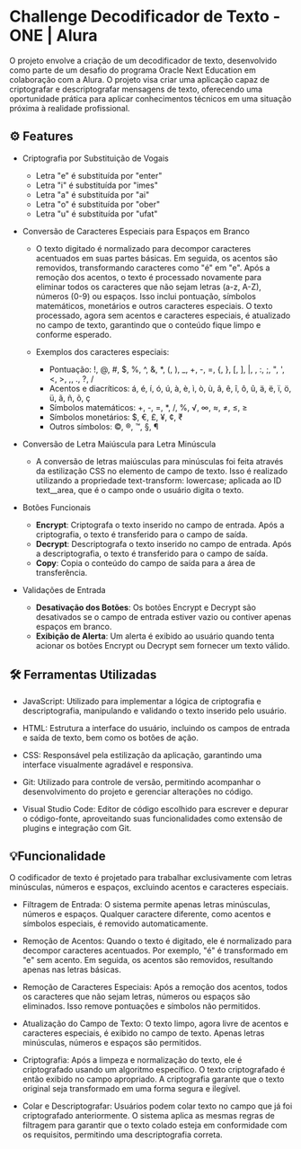 # Challenge Decodificador de Texto - ONE | Alura
O projeto envolve a criação de um decodificador de texto,  desenvolvido como parte de um desafio do programa Oracle Next Education em colaboração com a Alura. O projeto visa criar uma aplicação capaz de criptografar e descriptografar mensagens de texto, oferecendo uma oportunidade prática para aplicar conhecimentos técnicos em uma situação próxima à realidade profissional.

## ⚙ Features

* Criptografia por Substituição de Vogais

  * Letra "e" é substituída por "enter"
  * Letra "i" é substituída por "imes"
  * Letra "a" é substituída por "ai"
  * Letra "o" é substituída por "ober"
  * Letra "u" é substituída por "ufat"

* Conversão de Caracteres Especiais para Espaços em Branco

  * O texto digitado é normalizado para decompor caracteres acentuados em suas partes básicas. Em seguida, os acentos são removidos, transformando caracteres como "é" em "e". Após a remoção dos acentos, o texto é processado novamente para eliminar todos os caracteres que não sejam letras (a-z, A-Z), números (0-9) ou espaços. Isso inclui pontuação, símbolos matemáticos, monetários e outros caracteres especiais. O texto processado, agora sem acentos e caracteres especiais, é atualizado no campo de texto, garantindo que o conteúdo fique limpo e conforme esperado.
  
  * Exemplos dos caracteres especiais:
    * Pontuação: !, @, #, $, %, ^, &, *, (, ), _, +, -, =, {, }, [, ], |, \, :, ;, ", ', <, >, ,, ., ?, /
    * Acentos e diacríticos: á, é, í, ó, ú, à, è, ì, ò, ù, â, ê, î, ô, û, ä, ë, ï, ö, ü, ã, ñ, õ, ç
    * Símbolos matemáticos: +, -, =, *, /, %, √, ∞, ≈, ≠, ≤, ≥
    * Símbolos monetários: $, €, £, ¥, ¢, ₹
    * Outros símbolos: ©, ®, ™, §, ¶

* Conversão de Letra Maiúscula para Letra Minúscula
  
  * A conversão de letras maiúsculas para minúsculas foi feita através da estilização CSS no elemento de campo de texto. Isso é realizado utilizando a propriedade text-transform: lowercase; aplicada ao ID text__area, que é o campo onde o usuário digita o texto.
 
* Botões Funcionais
  * <b>Encrypt</b>: Criptografa o texto inserido no campo de entrada. Após a criptografia, o texto é transferido para o campo de saída.
  * <b>Decrypt</b>: Descriptografa o texto inserido no campo de entrada. Após a descriptografia, o texto é transferido para o campo de saída.
  * <b>Copy</b>: Copia o conteúdo do campo de saída para a área de transferência.

* Validações de Entrada
  * <b>Desativação dos Botões</b>: Os botões Encrypt e Decrypt são desativados se o campo de entrada estiver vazio ou contiver apenas espaços em branco.
  * <b>Exibição de Alerta</b>: Um alerta é exibido ao usuário quando tenta acionar os botões Encrypt ou Decrypt sem fornecer um texto válido.
 
## 🛠️ Ferramentas Utilizadas
* JavaScript: Utilizado para implementar a lógica de criptografia e descriptografia, manipulando e validando o texto inserido pelo usuário.

* HTML: Estrutura a interface do usuário, incluindo os campos de entrada e saída de texto, bem como os botões de ação.

* CSS: Responsável pela estilização da aplicação, garantindo uma interface visualmente agradável e responsiva.

* Git: Utilizado para controle de versão, permitindo acompanhar o desenvolvimento do projeto e gerenciar alterações no código.
* Visual Studio Code: Editor de código escolhido para escrever e depurar o código-fonte, aproveitando suas funcionalidades como extensão de plugins e integração com Git.

## 💡Funcionalidade
O codificador de texto é projetado para trabalhar exclusivamente com letras minúsculas, números e espaços, excluindo acentos e caracteres especiais.

* Filtragem de Entrada: O sistema permite apenas letras minúsculas, números e espaços. Qualquer caractere diferente, como acentos e símbolos especiais, é removido automaticamente.

* Remoção de Acentos: Quando o texto é digitado, ele é normalizado para decompor caracteres acentuados. Por exemplo, "é" é transformado em "e" sem acento. Em seguida, os acentos são removidos, resultando apenas nas letras básicas.

* Remoção de Caracteres Especiais: Após a remoção dos acentos, todos os caracteres que não sejam letras, números ou espaços são eliminados. Isso remove pontuações e símbolos não permitidos.

* Atualização do Campo de Texto: O texto limpo, agora livre de acentos e caracteres especiais, é exibido no campo de texto. Apenas letras minúsculas, números e espaços são permitidos.

* Criptografia: Após a limpeza e normalização do texto, ele é criptografado usando um algoritmo específico. O texto criptografado é então exibido no campo apropriado. A criptografia garante que o texto original seja transformado em uma forma segura e ilegível. 

* Colar e Descriptografar: Usuários podem colar texto no campo que já foi criptografado anteriormente. O sistema aplica as mesmas regras de filtragem para garantir que o texto colado esteja em conformidade com os requisitos, permitindo uma descriptografia correta.

